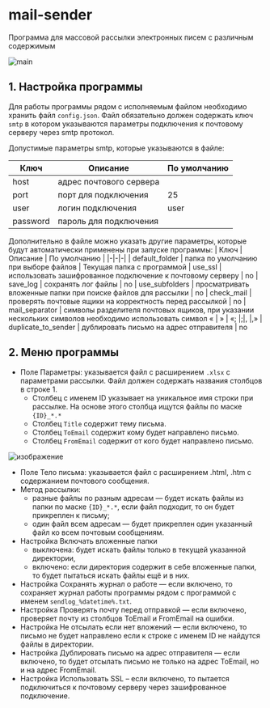 # mail-sender

Программа для массовой рассылки электронных писем с различным содержимым

![main](https://github.com/MisterFuntikov/mail-sender/assets/69751509/41864e63-bcd1-4e38-9b7e-3ed0d7485f6d)


## 1. Настройка программы

Для работы программы рядом с исполняемым файлом необходимо хранить файл `config.json`. Файл обязательно должен содержать ключ `smtp` в котором указываются параметры подключения к почтовому серверу через smtp протокол. 

Допустимые параметры smtp, которые указываются в файле:

| Ключ | Описание | По умолчанию |
|-|-|-|
| host | адрес почтового сервера | 
| port | порт для подключения | 25
| user | логин подключения | user
| password | пароль для подключения | 


Дополнительно в файле можно указать другие параметры, которые будут автоматически применены при запуске программы:
| Ключ | Описание | По умолчанию |
|-|-|-|
| default_folder | папка по умолчанию при выборе файлов | Текущая папка с программой
| use_ssl | использовать зашифрованное подключение к почтовому серверу | no
| save_log | сохранять лог файлы | no
| use_subfolders | просматривать вложенные папки при поиске файлов для рассылки | no
| check_mail | проверять почтовые ящики на корректность перед рассылкой | no
| mail_separator | символы разделителя почтовых ящиков, при указании нескольких символов необходимо использовать символ « \| » | «; \|;\|, \|,»
| duplicate_to_sender | дублировать письмо на адрес отправителя | no

## 2. Меню программы

- Поле Параметры: указывается файл с расширением `.xlsx` с параметрами рассылки. Файл должен содержать названия столбцов в строке 1. 
  - Столбец с именем ID указывает на уникальное имя строки при рассылке. На основе этого столбца ищутся файлы по маске `{ID}_*.*`
  - Столбец `Title` содержит тему письма.
  - Столбец `ToEmail` содержит кому будет направлено письмо.
  - Столбец `FromEmail` содержит от кого будет направлено письмо.

![изображение](https://github.com/MisterFuntikov/mail-sender/assets/69751509/f2ed4b26-dea0-4dac-856f-2e58ec865e48)

- Поле Тело письма: указывается файл с расширением .html, .htm с  содержанием почтового сообщения.
- Метод рассылки:
  - разные файлы по разным адресам — будет искать файлы из папки по маске `{ID}_*.*`, если файл подходит, то он будет прикреплен к письму;
  - один файл всем адресам — будет прикреплен один указанный файл ко всем почтовым сообщениям.
- Настройка Включать вложенные папки
  - выключена: будет искать файлы только в текущей указанной директории,
  - включено: если директория содержит в себе вложенные папки, то будет пытаться искать файлы ещё и в них.
- Настройка Сохранять журнал о работе — если включено, то сохраняет журнал работы программы рядом с программой с именем `sendlog_%datetime%.txt`.
- Настройка Проверять почту перед отправкой — если включено, проверяет почту из столбцов ToEmail и FromEmail на ошибки.
- Настройка Не отсылать если нет вложений — если включено, то письмо не будет направлено если к строке с именем ID не найдутся файлы в директории.
- Настройка Дублировать письмо на адрес отправителя — если включено, то будет отсылать письмо не только на адрес ToEmail, но и на адрес FromEmail.
- Настройка Использовать SSL – если включено, то пытается подключиться к почтовому серверу через зашифрованное подключение.
  


  



